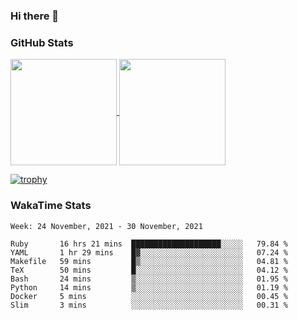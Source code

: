 ### Hi there 👋

### GitHub Stats

<a href="https://github.com/anuraghazra/github-readme-stats">
  <img align="center" height="170px" src="https://github-readme-stats.vercel.app/api/top-langs/?username=tksfjt1024&layout=compact&count_private=true&show_icons=true&show_icons=true&theme=graywhite" />
</a>
<a href="https://github.com/anuraghazra/github-readme-stats">
  <img align="center" height="170px" src="https://github-readme-stats.vercel.app/api?username=tksfjt1024&count_private=true&show_icons=true&show_icons=true&theme=graywhite" />
</a>

[![trophy](https://github-profile-trophy.vercel.app/?username=tksfjt1024)](https://github.com/ryo-ma/github-profile-trophy)

### WakaTime Stats

<!--START_SECTION:waka-->
```text
Week: 24 November, 2021 - 30 November, 2021

Ruby       16 hrs 21 mins  ████████████████████░░░░░   79.84 % 
YAML       1 hr 29 mins    █▓░░░░░░░░░░░░░░░░░░░░░░░   07.24 % 
Makefile   59 mins         █▒░░░░░░░░░░░░░░░░░░░░░░░   04.81 % 
TeX        50 mins         █░░░░░░░░░░░░░░░░░░░░░░░░   04.12 % 
Bash       24 mins         ▒░░░░░░░░░░░░░░░░░░░░░░░░   01.95 % 
Python     14 mins         ▒░░░░░░░░░░░░░░░░░░░░░░░░   01.19 % 
Docker     5 mins          ░░░░░░░░░░░░░░░░░░░░░░░░░   00.45 % 
Slim       3 mins          ░░░░░░░░░░░░░░░░░░░░░░░░░   00.31 % 
```
<!--END_SECTION:waka-->
